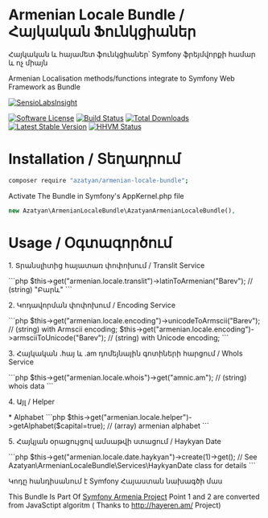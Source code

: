 Armenian Locale Bundle / Հայկական Ֆունկցիաներ
====================

Հայկական և հայամետ ֆունկցիաներ՝ Symfony ֆրեյմվորքի համար և ոչ միայն

Armenian Localisation methods/functions integrate to Symfony Web Framework as Bundle

[![SensioLabsInsight](https://insight.sensiolabs.com/projects/da6b8260-237c-4b08-bbbc-dfb8613fd388/big.png)](https://insight.sensiolabs.com/projects/da6b8260-237c-4b08-bbbc-dfb8613fd388)

[![Software License](https://img.shields.io/badge/license-MIT-brightgreen.svg?style=flat-square)](Resources/meta/LICENSE)
[![Build Status](https://travis-ci.org/azatyan/ArmenianLocaleBundle.svg?branch=master)](https://travis-ci.org/azatyan/ArmenianLocaleBundle) [![Total Downloads](https://poser.pugx.org/azatyan/armenian-locale-bundle/downloads.svg)](https://packagist.org/packages/azatyan/armenian-locale-bundle) [![Latest Stable Version](https://poser.pugx.org/azatyan/armenian-locale-bundle/v/stable.svg)](https://packagist.org/packages/azatyan/armenian-locale-bundle)
[![HHVM Status](https://img.shields.io/hhvm/azatyan/armenian-locale-bundle.svg?style=flat-square)](http://hhvm.h4cc.de/package/azatyan/armenian-locale-bundle)


Installation  / Տեղադրում 
=======
```bash
composer require "azatyan/armenian-locale-bundle";
```
Activate The Bundle in Symfony's  AppKernel.php file
```php
new Azatyan\ArmenianLocaleBundle\AzatyanArmenianLocaleBundle(),
```
Usage / Օգտագործում
=======
<p>1.  Տրանսլիտից հայատառ փոփոխում / Translit Service</p>
```php
$this->get("armenian.locale.translit")->latinToArmenian("Barev");  // (string) "Բարև"
```
<p>2.  Կոդավորման փոփոխում / Encoding Service</p>
```php
$this->get("armenian.locale.encoding")->unicodeToArmscii("Barev");  // (string) with Armscii encoding;
$this->get("armenian.locale.encoding")->armsciiToUnicode("Barev");  // (string) with Unicode encoding;
```
<p>3. Հայկական .հայ և .am դոմեյնային գոտիների հարցում / WhoIs Service</p>
```php
$this->get("armenian.locale.whois")->get("amnic.am");  //  (string) whois data
```
<p>4. Այլ / Helper</p>
* Alphabet
```php
$this->get("armenian.locale.helper")->getAlphabet($capital=true);  //  (array) armenian alphabet
```

<p>5. Հայկյան օրացույցով ամսաթվի ստացում /  Haykyan Date</p>
```php
$this->get("armenian.locale.date.haykyan")->create(1)->get(); // See Azatyan\ArmenianLocaleBundle\Services\HaykyanDate class for details
```






Կոդը հանդիսանում է Symfony Հայաստան նախագծի մաս

This Bundle Is Part Of <a href="https://www.symfony.am">Symfony Armenia Project</a>
Point 1 and 2 are converted from JavaSctipt algoritm ( Thanks to http://hayeren.am/ Project)
